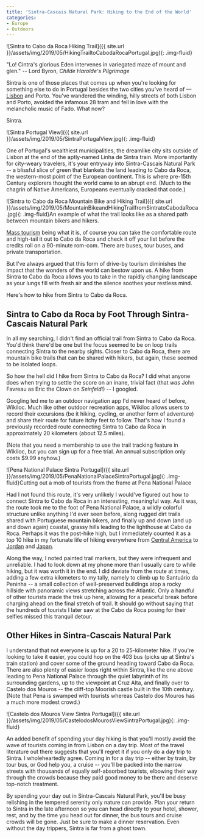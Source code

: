 ```yaml
---
title: 'Sintra-Cascais Natural Park: Hiking to the End of the World'
categories:
- Europe
- Outdoors
---
```


![Sintra to Cabo da Roca Hiking Trail]({{ site.url }}/assets/img/2019/05/HikingTrailtoCabodaRocaPortugal.jpg){: .img-fluid}

"Lo! Cintra's glorious Eden intervenes in variegated maze of mount and glen." --  Lord Byron, _Childe Harolde's Pilgrimage_

Sintra is one of those places that comes up when you're looking for something else to do in Portugal besides the two cities you've heard of ––[Lisbon](https://withoutapath.com/things-to-do-in-lisbon/) and Porto. You've wandered the winding, hilly streets of both Lisbon and Porto, avoided the infamous 28 tram and fell in love with the melancholic music of Fado. What now?

Sintra.

<!-- more -->

![Sintra Portugal View]({{ site.url }}/assets/img/2019/05/SintraPortugalView.jpg){: .img-fluid}

One of Portugal's wealthiest municipalities, the dreamlike city sits outside of Lisbon at the end of the aptly-named Linha de Sintra train. More importantly for city-weary travelers, it's your entryway into Sintra-Cascais Natural Park -- a blissful slice of green that blankets the land leading to Cabo da Roca, the western-most point of the European continent. This is where pre-15th Century explorers thought the world came to an abrupt end. (Much to the chagrin of Native Americans, Europeans eventually cracked that code.)

![Sintra to Cabo da Roca Mountain Bike and Hiking Trail]({{ site.url }}/assets/img/2019/05/MountainBikeandHikingTrailfromSintratoCabodaRoca.jpg){: .img-fluid}An example of what the trail looks like as a shared path between mountain bikers and hikers.

[Mass tourism](https://withoutapath.com/elizabeth-becker-overbooked/) being what it is, of course you can take the comfortable route and high-tail it out to Cabo da Roca and check it off your list before the credits roll on a 90-minute rom-com. There are buses, tour buses, and private transportation.

But I've always argued that this form of drive-by tourism diminishes the impact that the wonders of the world can bestow upon us. A hike from Sintra to Cabo da Roca allows you to take in the rapidly changing landscape as your lungs fill with fresh air and the silence soothes your restless mind.

Here's how to hike from Sintra to Cabo da Roca.

## Sintra to Cabo da Roca by Foot Through Sintra-Cascais Natural Park

In all my searching, I didn't find an official trail from Sintra to Cabo da Roca. You'd think there'd be one but the focus seemed to be on loop trails connecting Sintra to the nearby sights. Closer to Cabo da Roca, there are mountain bike trails that can be shared with hikers, but again, these seemed to be isolated loops.

So how the hell did I hike from Sintra to Cabo da Roca? I did what anyone does when trying to settle the score on an inane, trivial fact (that _was_ John Favreau as Eric the Clown on _Seinfeld_!) -- I googled. 

Googling led me to an outdoor navigation app I'd never heard of before, Wikiloc. Much like other outdoor recreation apps, Wikiloc allows users to record their excursions (be it hiking, cycling, or another form of adventure) and share their route for future itchy feet to follow. That's how I found a previously recorded route connecting Sintra to Cabo da Roca in approximately 20 kilometers (about 12.5 miles).

(Note that you need a membership to use the trail tracking feature in Wikiloc, but you can sign up for a free trial. An annual subscription only costs $9.99 anyhow.)

![Pena National Palace Sintra Portugal]({{ site.url }}/assets/img/2019/05/PenaNationalPalaceSintraPortugal.jpg){: .img-fluid}Cutting out a mob of tourists from the frame at Pena National Palace

Had I not found this route, it's very unlikely I would've figured out how to connect Sintra to Cabo da Roca in an interesting, meaningful way. As it was, the route took me to the foot of Pena National Palace, a wildly colorful structure unlike anything I'd ever seen before, along rugged dirt trails shared with Portuguese mountain bikers, and finally up and down (and up and down again) coastal, grassy hills leading to the lighthouse at Cabo da Roca. Perhaps it was the post-hike high, but I immediately counted it as a top 10 hike in my fortunate life of hiking everywhere from [Central America](https://withoutapath.com/travel-guides/el-salvador/) to [Jordan](https://withoutapath.com/travel-guides/jordan/) and [Japan](https://withoutapath.com/nakasendo-way-walk-japan/).

Along the way, I noted painted trail markers, but they were infrequent and unreliable. I had to look down at my phone more than I usually care to while hiking, but it was worth it in the end. I did deviate from the route at times, adding a few extra kilometers to my tally, namely to climb up to Santuário da Peninha -- a small collection of well-preserved buildings atop a rocky hillside with panoramic views stretching across the Atlantic. Only a handful of other tourists made the trek up here, allowing for a peaceful break before charging ahead on the final stretch of trail. It should go without saying that the hundreds of tourists I later saw at the Cabo da Roca posing for their selfies missed this tranquil detour.

## Other Hikes in Sintra-Cascais Natural Park

I understand that not everyone is up for a 20 to 25-kilometer hike. If you're looking to take it easier, you could hop on the 403 bus (picks up at Sintra's train station) and cover some of the ground heading toward Cabo da Roca. There are also plenty of easier loops right within Sintra, like the one above leading to Pena National Palace through the quiet labyrinth of its surrounding gardens, up to the viewpoint at Cruz Alta, and finally over to Castelo dos Mouros -- the cliff-top Moorish castle built in the 10th century. (Note that Pena is swamped with tourists whereas Castelo dos Mouros has a much more modest crowd.)

![Castelo dos Mouros View Sintra Portugal]({{ site.url }}/assets/img/2019/05/CastelodosMourosViewSintraPortugal.jpg){: .img-fluid}

An added benefit of spending your day hiking is that you'll mostly avoid the wave of tourists coming in from Lisbon on a day trip. Most of the travel literature out there suggests that you'll regret it if you only do a day trip to Sintra. I wholeheartedly agree. Coming in for a day trip -- either by train, by tour bus, or God help you, a cruise -- you'll be packed into the narrow streets with thousands of equally self-absorbed tourists, elbowing their way through the crowds because they paid good money to be there and deserve top-notch treatment.

By spending your day out in Sintra-Cascais Natural Park, you'll be busy relishing in the tempered serenity only nature can provide. Plan your return to Sintra in the late afternoon so you can head directly to your hotel, shower, rest, and by the time you head out for dinner, the bus tours and cruise crowds will be gone. Just be sure to make a dinner reservation. Even without the day trippers, Sintra is far from a ghost town.

